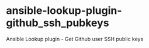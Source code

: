 # ansible-lookup-plugin-github_ssh_pubkeys
 Ansible Lookup plugin - Get Github user SSH public keys
